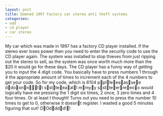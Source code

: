 ```yaml
---
layout: post
title: Damned 1997 Factory car stereo anti theft systems
categories:
- odd
- cd player
- car stereo
---
```

My car which was made in 1997 has a factory CD player installed. If the stereo
ever loses power then you need to enter the security code to use the CD player
again. The system was installed to stop thieves from just ripping out the
stereo to sell, as the system was once worth much more than the $20 it would go
for these days.
The CD player has a funny way of getting you to input the 4 digit code. You
basically have to press numbers 1 through 4 the appropriate amount of times to
increment each of the 4 numbers to get your code.
So for my code, which is 6104 pplleeaassee ddoonntt sstteeaall mmyy sstteerreeoo would logically have
me pressing the 1 digit six times, 2 once, 3 zero times and 4 four times. Or at
least I thought! Turns out you need to press the number 10 times to get to 0,
otherwise it doesnt register.
I wasted a good 5 minutes figuring that out! OOdddd!!
